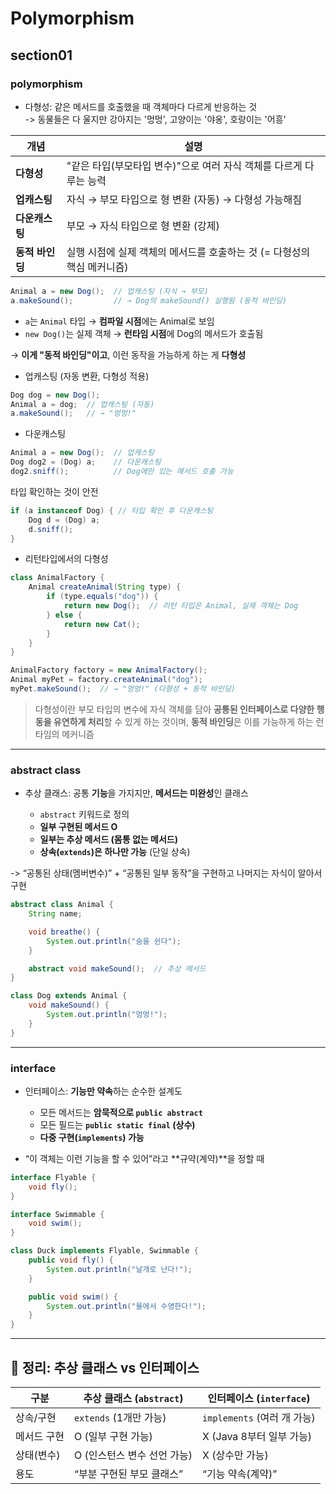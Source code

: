 # Polymorphism
## section01
### polymorphism
- 다형성: 같은 메서드를 호출했을 때 객체마다 다르게 반응하는 것 <br>
    -> 동물들은 다 울지만 강아지는 '멍멍', 고양이는 '야옹', 호랑이는 '어흥' <br>


| 개념         | 설명                                         |
| ---------- | ------------------------------------------ |
| **다형성**    | "같은 타입(부모타입 변수)"으로 여러 자식 객체를 다르게 다루는 능력    |
| **업캐스팅**   | 자식 → 부모 타입으로 형 변환 (자동) → 다형성 가능해짐          |
| **다운캐스팅**  | 부모 → 자식 타입으로 형 변환 (강제)                     |
| **동적 바인딩** | 실행 시점에 실제 객체의 메서드를 호출하는 것 (= 다형성의 핵심 메커니즘) |


```java
Animal a = new Dog();  // 업캐스팅 (자식 → 부모)
a.makeSound();         // → Dog의 makeSound() 실행됨 (동적 바인딩)
```

- `a`는 `Animal` 타입 → **컴파일 시점**에는 Animal로 보임
- `new Dog()`는 실제 객체 → **런타임 시점**에 Dog의 메서드가 호출됨

 → **이게 "동적 바인딩"이고**, 이런 동작을 가능하게 하는 게 **다형성**

- 업캐스팅 (자동 변환, 다형성 적용)

```java
Dog dog = new Dog();
Animal a = dog;  // 업캐스팅 (자동)
a.makeSound();   // → "멍멍!"
```

- 다운캐스팅

```java
Animal a = new Dog();  // 업캐스팅
Dog dog2 = (Dog) a;    // 다운캐스팅
dog2.sniff();          // Dog에만 있는 메서드 호출 가능
```

타입 확인하는 것이 안전
```java
if (a instanceof Dog) { // 타입 확인 후 다운캐스팅
    Dog d = (Dog) a;
    d.sniff();
}
```

- 리턴타입에서의 다형성

```java
class AnimalFactory {
    Animal createAnimal(String type) {
        if (type.equals("dog")) {
            return new Dog();  // 리턴 타입은 Animal, 실제 객체는 Dog
        } else {
            return new Cat();
        }
    }
}
```
```java
AnimalFactory factory = new AnimalFactory();
Animal myPet = factory.createAnimal("dog");
myPet.makeSound();  // → "멍멍!" (다형성 + 동적 바인딩)
```


> 다형성이란 부모 타입의 변수에 자식 객체를 담아 **공통된 인터페이스로 다양한 행동을 유연하게 처리**할 수 있게 하는 것이며, **동적 바인딩**은 이를 가능하게 하는 런타임의 메커니즘

---

### abstract class
- 추상 클래스: 공통 **기능**을 가지지만, **메서드는 미완성**인 클래스

    * `abstract` 키워드로 정의
    * **일부 구현된 메서드 O**
    * **일부는 추상 메서드 (몸통 없는 메서드)**
    * **상속(`extends`)은 하나만 가능** (단일 상속)

-> “공통된 상태(멤버변수)” + “공통된 일부 동작”을 구현하고
  나머지는 자식이 알아서 구현

```java
abstract class Animal {
    String name;

    void breathe() {
        System.out.println("숨을 쉰다");
    }

    abstract void makeSound();  // 추상 메서드
}

class Dog extends Animal {
    void makeSound() {
        System.out.println("멍멍!");
    }
}
```

---

### interface
- 인터페이스: **기능만 약속**하는 순수한 설계도

    * 모든 메서드는 **암묵적으로 `public abstract`**
    * 모든 필드는 **`public static final` (상수)**
    * **다중 구현(`implements`) 가능**


* “이 객체는 이런 기능을 할 수 있어”라고 \*\*규약(계약)\*\*을 정할 때

```java
interface Flyable {
    void fly();
}

interface Swimmable {
    void swim();
}

class Duck implements Flyable, Swimmable {
    public void fly() {
        System.out.println("날개로 난다!");
    }

    public void swim() {
        System.out.println("물에서 수영한다!");
    }
}
```

---

## 🧠 정리: 추상 클래스 vs 인터페이스

| 구분     | 추상 클래스 (`abstract`) | 인터페이스 (`interface`)    |
| ------ | ------------------- | ---------------------- |
| 상속/구현  | `extends` (1개만 가능)  | `implements` (여러 개 가능) |
| 메서드 구현 | O (일부 구현 가능)        | X (Java 8부터 일부 가능)     |
| 상태(변수) | O (인스턴스 변수 선언 가능)   | X (상수만 가능)             |
| 용도     | “부분 구현된 부모 클래스”     | “기능 약속(계약)”            |

